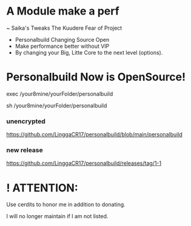 # A Module make a perf
~ Saika's Tweaks The Kuudere Fear of Project
- Personalbuild Changing Source Open
- Make performance better without VIP
- By changing your Big, Litte Core to the next level (options).

# Personalbuild Now is OpenSource!
exec /your8mine/yourFolder/personalbuild

sh /your8mine/yourFolder/personalbuild

### unencrypted ###
https://github.com/LinggaCR17/personalbuild/blob/main/personalbuild

### new release ###
https://github.com/LinggaCR17/personalbuild/releases/tag/1-1

# ! ATTENTION:
Use cerdits to honor me in addition to donating.

I will no longer maintain if I am not listed.

